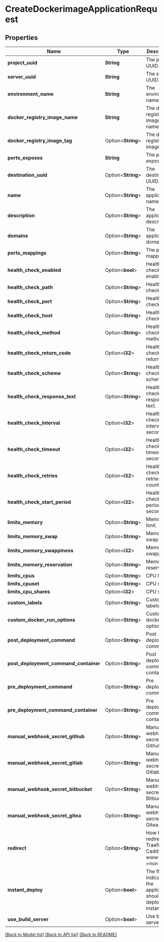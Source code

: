 # CreateDockerimageApplicationRequest

## Properties

Name | Type | Description | Notes
------------ | ------------- | ------------- | -------------
**project_uuid** | **String** | The project UUID. | 
**server_uuid** | **String** | The server UUID. | 
**environment_name** | **String** | The environment name. | 
**docker_registry_image_name** | **String** | The docker registry image name. | 
**docker_registry_image_tag** | Option<**String**> | The docker registry image tag. | [optional]
**ports_exposes** | **String** | The ports to expose. | 
**destination_uuid** | Option<**String**> | The destination UUID. | [optional]
**name** | Option<**String**> | The application name. | [optional]
**description** | Option<**String**> | The application description. | [optional]
**domains** | Option<**String**> | The application domains. | [optional]
**ports_mappings** | Option<**String**> | The ports mappings. | [optional]
**health_check_enabled** | Option<**bool**> | Health check enabled. | [optional]
**health_check_path** | Option<**String**> | Health check path. | [optional]
**health_check_port** | Option<**String**> | Health check port. | [optional]
**health_check_host** | Option<**String**> | Health check host. | [optional]
**health_check_method** | Option<**String**> | Health check method. | [optional]
**health_check_return_code** | Option<**i32**> | Health check return code. | [optional]
**health_check_scheme** | Option<**String**> | Health check scheme. | [optional]
**health_check_response_text** | Option<**String**> | Health check response text. | [optional]
**health_check_interval** | Option<**i32**> | Health check interval in seconds. | [optional]
**health_check_timeout** | Option<**i32**> | Health check timeout in seconds. | [optional]
**health_check_retries** | Option<**i32**> | Health check retries count. | [optional]
**health_check_start_period** | Option<**i32**> | Health check start period in seconds. | [optional]
**limits_memory** | Option<**String**> | Memory limit. | [optional]
**limits_memory_swap** | Option<**String**> | Memory swap limit. | [optional]
**limits_memory_swappiness** | Option<**i32**> | Memory swappiness. | [optional]
**limits_memory_reservation** | Option<**String**> | Memory reservation. | [optional]
**limits_cpus** | Option<**String**> | CPU limit. | [optional]
**limits_cpuset** | Option<**String**> | CPU set. | [optional]
**limits_cpu_shares** | Option<**i32**> | CPU shares. | [optional]
**custom_labels** | Option<**String**> | Custom labels. | [optional]
**custom_docker_run_options** | Option<**String**> | Custom docker run options. | [optional]
**post_deployment_command** | Option<**String**> | Post deployment command. | [optional]
**post_deployment_command_container** | Option<**String**> | Post deployment command container. | [optional]
**pre_deployment_command** | Option<**String**> | Pre deployment command. | [optional]
**pre_deployment_command_container** | Option<**String**> | Pre deployment command container. | [optional]
**manual_webhook_secret_github** | Option<**String**> | Manual webhook secret for Github. | [optional]
**manual_webhook_secret_gitlab** | Option<**String**> | Manual webhook secret for Gitlab. | [optional]
**manual_webhook_secret_bitbucket** | Option<**String**> | Manual webhook secret for Bitbucket. | [optional]
**manual_webhook_secret_gitea** | Option<**String**> | Manual webhook secret for Gitea. | [optional]
**redirect** | Option<**String**> | How to set redirect with Traefik / Caddy. www<->non-www. | [optional]
**instant_deploy** | Option<**bool**> | The flag to indicate if the application should be deployed instantly. | [optional]
**use_build_server** | Option<**bool**> | Use build server. | [optional]

[[Back to Model list]](../README.md#documentation-for-models) [[Back to API list]](../README.md#documentation-for-api-endpoints) [[Back to README]](../README.md)



